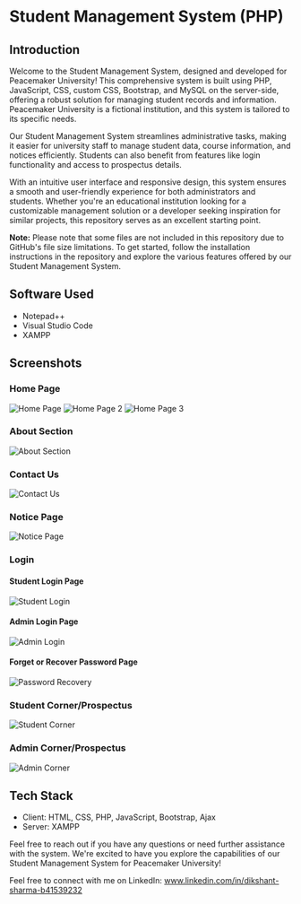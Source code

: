 # Student Management System (PHP)

## Introduction
Welcome to the Student Management System, designed and developed for Peacemaker University! This comprehensive system is built using PHP, JavaScript, CSS, custom CSS, Bootstrap, and MySQL on the server-side, offering a robust solution for managing student records and information. Peacemaker University is a fictional institution, and this system is tailored to its specific needs.

Our Student Management System streamlines administrative tasks, making it easier for university staff to manage student data, course information, and notices efficiently. Students can also benefit from features like login functionality and access to prospectus details.

With an intuitive user interface and responsive design, this system ensures a smooth and user-friendly experience for both administrators and students. Whether you're an educational institution looking for a customizable management solution or a developer seeking inspiration for similar projects, this repository serves as an excellent starting point.

**Note:** Please note that some files are not included in this repository due to GitHub's file size limitations. To get started, follow the installation instructions in the repository and explore the various features offered by our Student Management System.

## Software Used
- Notepad++
- Visual Studio Code
- XAMPP

## Screenshots

### Home Page
![Home Page](https://github.com/DevilHand420/Student-Managment-System-PHP/assets/104151198/329b0c4d-c66e-4bcc-affa-7b1015c4ac35)
![Home Page 2](https://github.com/DevilHand420/Student-Managment-System-PHP/assets/104151198/03ceae7a-794a-4675-b939-37976c809ead)
![Home Page 3](https://github.com/DevilHand420/Student-Managment-System-PHP/assets/104151198/c2ae3f20-0766-4770-90ff-ad9ae4fa2ec0)

### About Section
![About Section](https://github.com/DevilHand420/Student-Managment-System-PHP/assets/104151198/b2c787aa-b8d3-47eb-96be-7d99e2f1688e)

### Contact Us
![Contact Us](https://github.com/DevilHand420/Student-Managment-System-PHP/assets/104151198/24851444-0590-416a-93e2-1a70bf6461f3)

### Notice Page
![Notice Page](https://github.com/DevilHand420/Student-Managment-System-PHP/assets/104151198/4278bd23-1190-4e4e-a0f6-65d1adfe662f)

### Login
#### Student Login Page
![Student Login](https://github.com/DevilHand420/Student-Managment-System-PHP/assets/104151198/288e7b3b-4ad7-42ac-994c-208c5647b927)
#### Admin Login Page
![Admin Login](https://github.com/DevilHand420/Student-Managment-System-PHP/assets/104151198/e9748dbc-d90e-42c1-b772-5c88a07c8dd1)
#### Forget or Recover Password Page
![Password Recovery](https://github.com/DevilHand420/Student-Managment-System-PHP/assets/104151198/c044a27e-994a-4ce0-bad3-474d012e217f)

### Student Corner/Prospectus
![Student Corner](https://github.com/DevilHand420/Student-Managment-System-PHP/assets/104151198/81b4d66e-8fb5-4649-a7d7-3277025e1dad)

### Admin Corner/Prospectus
![Admin Corner](https://github.com/DevilHand420/Student-Managment-System-PHP/assets/104151198/8c465f6c-f7ba-47c8-94c3-15aa16bdc88e)

## Tech Stack
- Client: HTML, CSS, PHP, JavaScript, Bootstrap, Ajax
- Server: XAMPP

Feel free to reach out if you have any questions or need further assistance with the system. We're excited to have you explore the capabilities of our Student Management System for Peacemaker University!

Feel free to connect with me on LinkedIn: www.linkedin.com/in/dikshant-sharma-b41539232
